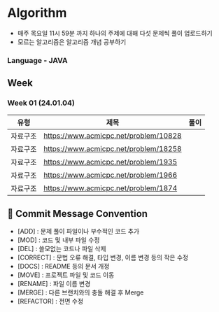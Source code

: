 # Algorithm

- 매주 목요일 11시 59분 까지 하나의 주제에 대해 다섯 문제씩 풀이 업로드하기
- 모르는 알고리즘은 알고리즘 개념 공부하기
  
### Language - JAVA

## Week
### Week 01 (24.01.04)

| 유형 | 제목 | 풀이 |
| --- | --- | --- |
| 자료구조 | https://www.acmicpc.net/problem/10828 |  |
| 자료구조 | https://www.acmicpc.net/problem/18258 |  |
| 자료구조 | https://www.acmicpc.net/problem/1935 |  |
| 자료구조 | https://www.acmicpc.net/problem/1966 |  |
| 자료구조 | https://www.acmicpc.net/problem/1874 |  |


## 📍 Commit Message Convention

- [ADD] : 문제 풀이 파일이나 부수적인 코드 추가
- [MOD] : 코드 및 내부 파일 수정
- [DEL] : 쓸모없는 코드나 파일 삭제
- [CORRECT] : 문법 오류 해결, 타입 변경, 이름 변경 등의 작은 수정
- [DOCS] : README 등의 문서 개정
- [MOVE] : 프로젝트 파일 및 코드 이동
- [RENAME] : 파일 이름 변경
- [MERGE] : 다른 브랜치와의 충돌 해결 후 Merge
- [REFACTOR] : 전면 수정
